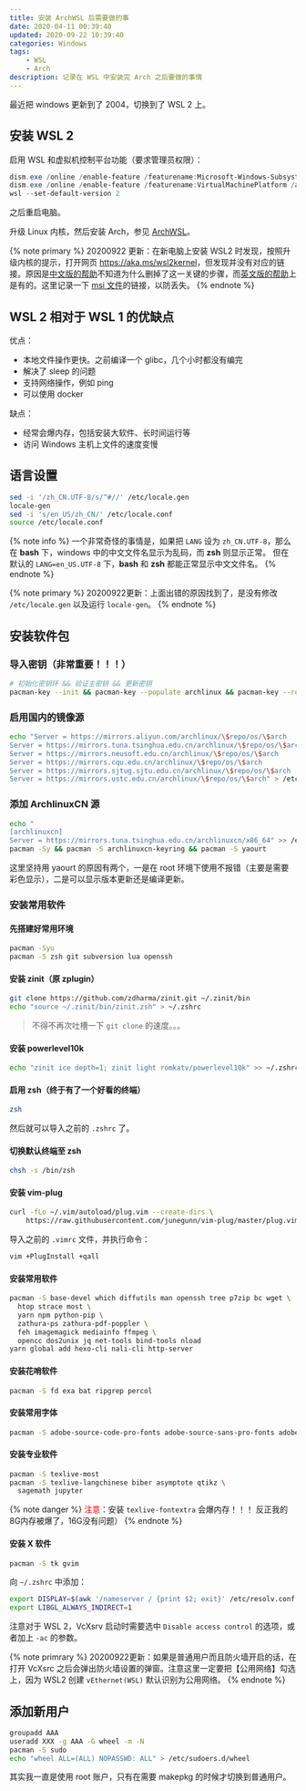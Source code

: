 ```yaml
---
title: 安装 ArchWSL 后需要做的事
date: 2020-04-11 00:39:40
updated: 2020-09-22 10:39:40
categories: Windows
tags:
	- WSL
	- Arch
description: 记录在 WSL 中安装完 Arch 之后要做的事情
---
```


最近把 windows 更新到了 2004，切换到了 WSL 2 上。

## 安装 WSL 2

启用 WSL 和虚拟机控制平台功能（要求管理员权限）：

```powershell
dism.exe /online /enable-feature /featurename:Microsoft-Windows-Subsystem-Linux /all /norestart
dism.exe /online /enable-feature /featurename:VirtualMachinePlatform /all /norestart
wsl --set-default-version 2
```

之后重启电脑。

升级 Linux 内核，然后安装 Arch，参见 [ArchWSL](https://github.com/yuk7/ArchWSL)。

{% note primary %}
20200922 更新：在新电脑上安装 WSL2 时发现，按照升级内核的提示，打开网页 <https://aka.ms/wsl2kernel>，但发现并没有对应的链接。原因是[中文版的帮助](https://docs.microsoft.com/zh-cn/windows/wsl/install-win10#step-4---download-the-linux-kernel-update-package)不知道为什么删掉了这一关键的步骤，而[英文版的帮助](https://docs.microsoft.com/en-us/windows/wsl/install-win10#step-4---download-the-linux-kernel-update-package)上是有的。这里记录一下 [msi 文件](https://wslstorestorage.blob.core.windows.net/wslblob/wsl_update_x64.msi)的链接，以防丢失。
{% endnote %}

## WSL 2 相对于 WSL 1 的优缺点

优点：

- 本地文件操作更快。之前编译一个 glibc，几个小时都没有编完
- 解决了 sleep 的问题
- 支持网络操作，例如 ping
- 可以使用 docker

缺点：

- 经常会爆内存，包括安装大软件、长时间运行等
- 访问 Windows 主机上文件的速度变慢

## 语言设置

```bash
sed -i '/zh_CN.UTF-8/s/^#//' /etc/locale.gen
locale-gen
sed -i 's/en_US/zh_CN/' /etc/locale.conf
source /etc/locale.conf
```

{% note info %}
一个非常奇怪的事情是，如果把 `LANG` 设为 `zh_CN.UTF-8`，那么在 **bash** 下，windows 中的中文文件名显示为乱码，而 **zsh** 则显示正常。
但在默认的 `LANG=en_US.UTF-8` 下，**bash** 和 **zsh** 都能正常显示中文文件名。
{% endnote %}

{% note primary %}
20200922更新：上面出错的原因找到了，是没有修改 `/etc/locale.gen` 以及运行 `locale-gen`。
{% endnote %}

## 安装软件包

### 导入密钥（非常重要！！！）

```bash
# 初始化密钥环 && 验证主密钥 && 更新密钥
pacman-key --init && pacman-key --populate archlinux && pacman-key --refresh-keys
```

### 启用国内的镜像源

```bash
echo "Server = https://mirrors.aliyun.com/archlinux/\$repo/os/\$arch
Server = https://mirrors.tuna.tsinghua.edu.cn/archlinux/\$repo/os/\$arch
Server = https://mirrors.neusoft.edu.cn/archlinux/\$repo/os/\$arch
Server = https://mirrors.cqu.edu.cn/archlinux/\$repo/os/\$arch
Server = https://mirrors.sjtug.sjtu.edu.cn/archlinux/\$repo/os/\$arch
Server = https://mirrors.ustc.edu.cn/archlinux/\$repo/os/\$arch" > /etc/pacman.d/mirrorlist
```

### 添加 ArchlinuxCN 源

```bash
echo "
[archlinuxcn]
Server = https://mirrors.tuna.tsinghua.edu.cn/archlinuxcn/x86_64" >> /etc/pacman.conf
pacman -Sy && pacman -S archlinuxcn-keyring && pacman -S yaourt
```

这里坚持用 yaourt 的原因有两个，一是在 root 环境下使用不报错（主要是需要彩色显示），二是可以显示版本更新还是编译更新。

### 安装常用软件

#### 先搭建好常用环境

```bash
pacman -Syu
pacman -S zsh git subversion lua openssh
```

#### 安装 zinit（原 zplugin）

```bash
git clone https://github.com/zdharma/zinit.git ~/.zinit/bin
echo "source ~/.zinit/bin/zinit.zsh" > ~/.zshrc
```

> 不得不再次吐槽一下 `git clone` 的速度。。。

#### 安装 powerlevel10k

```bash
echo "zinit ice depth=1; zinit light romkatv/powerlevel10k" >> ~/.zshrc
```

#### 启用 zsh（终于有了一个好看的终端）

```bash
zsh
```

然后就可以导入之前的 `.zshrc` 了。

#### 切换默认终端至 zsh

```bash
chsh -s /bin/zsh
```

#### 安装 vim-plug

```bash
curl -fLo ~/.vim/autoload/plug.vim --create-dirs \
    https://raw.githubusercontent.com/junegunn/vim-plug/master/plug.vim
```

导入之前的 `.vimrc` 文件，并执行命令：

```bash
vim +PlugInstall +qall
```

#### 安装常用软件

```bash
pacman -S base-devel which diffutils man openssh tree p7zip bc wget \
  htop strace most \
  yarn npm python-pip \
  zathura-ps zathura-pdf-poppler \
  feh imagemagick mediainfo ffmpeg \
  opencc dos2unix jq net-tools bind-tools nload
yarn global add hexo-cli nali-cli http-server
```

#### 安装花哨软件

```bash
pacman -S fd exa bat ripgrep percol
```

#### 安装常用字体

```bash
pacman -S adobe-source-code-pro-fonts adobe-source-sans-pro-fonts adobe-source-serif-pro-fonts adobe-source-han-sans-cn-fonts adobe-source-han-serif-cn-fonts tex-gyre-fonts ttf-dejavu wqy-zenhei wqy-microhei ttf-sarasa-gothic
```

#### 安装专业软件

```bash
pacman -S texlive-most
pacman -S texlive-langchinese biber asymptote qtikz \
  sagemath jupyter
```

{% note danger %}
<span style="color:red">注意</span>：安装 `texlive-fontextra` 会爆内存！！！
反正我的8G内存被爆了，16G没有问题）
{% endnote %}

#### 安装 X 软件

```bash
pacman -S tk gvim
```

向 `~/.zshrc` 中添加：

```bash
export DISPLAY=$(awk '/nameserver / {print $2; exit}' /etc/resolv.conf 2>/dev/null):0.0
export LIBGL_ALWAYS_INDIRECT=1
```

注意对于 WSL 2，VcXsrv 启动时需要选中 `Disable access control` 的选项，或者加上 `-ac` 的参数。

{% note primrary %}
20200922更新：如果是普通用户而且防火墙开启的话，在打开 VcXsrc 之后会弹出防火墙设置的弹窗。注意这里一定要把【公用网络】勾选上，因为 WSL2 创建 `vEthernet(WSL)` 默认识别为公用网络。
{% endnote %}

## 添加新用户

```bash
groupadd AAA
useradd XXX -g AAA -G wheel -m -N
pacman -S sudo
echo "wheel ALL=(ALL) NOPASSWD: ALL" > /etc/sudoers.d/wheel
```

其实我一直是使用 root 账户，只有在需要 makepkg 的时候才切换到普通用户。







